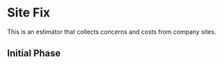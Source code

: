 # Site Fix

This is an estimator that collects concerns and costs from company sites.

## Initial Phase
